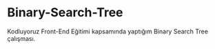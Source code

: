 # Binary-Search-Tree
Kodluyoruz Front-End Eğitimi kapsamında yaptığım Binary Search Tree çalışması. 
